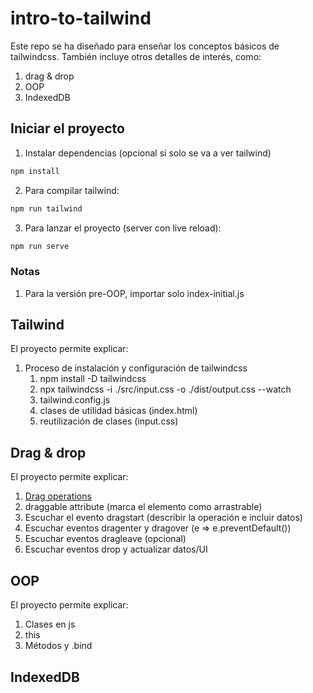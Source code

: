 # intro-to-tailwind

Este repo se ha diseñado para enseñar los conceptos básicos de tailwindcss.
También incluye otros detalles de interés, como:

1. drag & drop
1. OOP
1. IndexedDB

## Iniciar el proyecto

1. Instalar dependencias (opcional si solo se va a ver tailwind)

```bash
npm install
```

2. Para compilar tailwind:

```bash
npm run tailwind
```

3. Para lanzar el proyecto (server con live reload):

```bash
npm run serve
```

### Notas

1. Para la versión pre-OOP, importar solo index-initial.js

## Tailwind

El proyecto permite explicar:

1. Proceso de instalación y configuración de tailwindcss
   1. npm install -D tailwindcss
   1. npx tailwindcss -i ./src/input.css -o ./dist/output.css --watch
   1. tailwind.config.js
   1. clases de utilidad básicas (index.html)
   1. reutilización de clases (input.css)

## Drag & drop

El proyecto permite explicar:

1. [Drag operations](https://developer.mozilla.org/en-US/docs/Web/API/HTML_Drag_and_Drop_API/Drag_operations#drag_effects)
1. draggable attribute (marca el elemento como arrastrable)
1. Escuchar el evento dragstart (describir la operación e incluir datos)
1. Escuchar eventos dragenter y dragover (e => e.preventDefault())
1. Escuchar eventos dragleave (opcional)
1. Escuchar eventos drop y actualizar datos/UI

## OOP

El proyecto permite explicar:

1. Clases en js
1. this
1. Métodos y .bind

## IndexedDB

